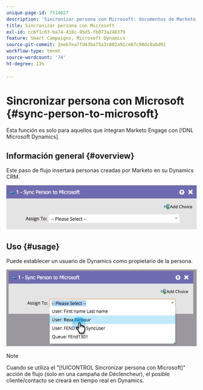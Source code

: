 ```yaml
---
unique-page-id: 7514027
description: 'Sincronizar persona con Microsoft: documentos de Marketo: documentación del producto'
title: Sincronizar persona con Microsoft
exl-id: cc6f1c03-ba74-418c-95d5-fb073a248379
feature: Smart Campaigns, Microsoft Dynamics
source-git-commit: 2eeb7ea7fd43ba75a3c802a91ce07c90dc8abd91
workflow-type: tm+mt
source-wordcount: '74'
ht-degree: 13%

---
```


# Sincronizar persona con Microsoft {#sync-person-to-microsoft}

Esta función es solo para aquellos que integran Marketo Engage con [!DNL Microsoft Dynamics].

## Información general {#overview}

Este paso de flujo insertará personas creadas por Marketo en su Dynamics CRM.

![](assets/one.png)

## Uso {#usage}

Puede establecer un usuario de Dynamics como propietario de la persona.

![](assets/two.png)

>[!NOTE]
>
>Cuando se utiliza el &quot;[!UICONTROL Sincronizar persona con Microsoft]&quot; acción de flujo (solo en una campaña de Déclencheur), el posible cliente/contacto se creará en tiempo real en Dynamics.
